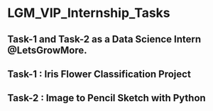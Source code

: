 # LGM_VIP_Internship_Tasks

## Task-1 and Task-2 as a Data Science Intern @LetsGrowMore.

## Task-1 : Iris Flower Classification Project

## Task-2 : Image to Pencil Sketch with Python
